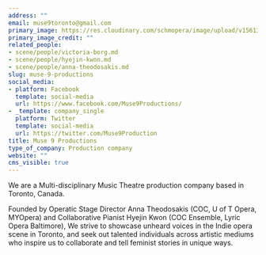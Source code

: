 ```yaml
---
address: ""
email: muse9toronto@gmail.com
primary_image: https://res.cloudinary.com/schmopera/image/upload/v1561330405/media/2019/06/Logo-Muse9.jpg
primary_image_credit: ""
related_people:
- scene/people/victoria-borg.md
- scene/people/hyejin-kwon.md
- scene/people/anna-theodosakis.md
slug: muse-9-productions
social_media:
- platform: Facebook
  template: social-media
  url: https://www.facebook.com/Muse9Productions/
- _template: company_single
  platform: Twitter
  template: social-media
  url: https://twitter.com/Muse9Production
title: Muse 9 Productions
type_of_company: Production company
website: ""
cms_visible: true
---
```

We are a Multi-disciplinary Music Theatre production company based in Toronto, Canada. 

Founded by Operatic Stage Director Anna Theodosakis (COC, U of T Opera, MYOpera) and Collaborative Pianist Hyejin Kwon (COC Ensemble, Lyric Opera Baltimore), We strive to showcase unheard voices in the Indie opera scene in Toronto, and seek out talented individuals across artistic mediums who inspire us to collaborate and tell feminist stories in unique ways.